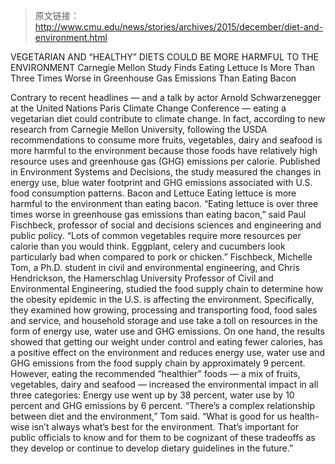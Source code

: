 > 原文链接：http://www.cmu.edu/news/stories/archives/2015/december/diet-and-environment.html


VEGETARIAN AND “HEALTHY” DIETS COULD BE MORE HARMFUL TO THE ENVIRONMENT
Carnegie Mellon Study Finds Eating Lettuce Is More Than Three Times Worse in Greenhouse Gas Emissions Than Eating Bacon

Contrary to recent headlines — and a talk by actor Arnold Schwarzenegger at the United Nations Paris Climate Change Conference — eating a vegetarian diet could contribute to climate change.
In fact, according to new research from Carnegie Mellon University, following the USDA recommendations to consume more fruits, vegetables, dairy and seafood is more harmful to the environment because those foods have relatively high resource uses and greenhouse gas (GHG) emissions per calorie. Published in Environment Systems and Decisions, the study measured the changes in energy use, blue water footprint and GHG emissions associated with U.S. food consumption patterns.
Bacon and Lettuce
Eating lettuce is more harmful to the environment than eating bacon.
“Eating lettuce is over three times worse in greenhouse gas emissions than eating bacon,” said Paul Fischbeck, professor of social and decisions sciences and engineering and public policy. “Lots of common vegetables require more resources per calorie than you would think. Eggplant, celery and cucumbers look particularly bad when compared to pork or chicken.”
Fischbeck, Michelle Tom, a Ph.D. student in civil and environmental engineering, and Chris Hendrickson, the Hamerschlag University Professor of Civil and Environmental Engineering, studied the food supply chain to determine how the obesity epidemic in the U.S. is affecting the environment. Specifically, they examined how growing, processing and transporting food, food sales and service, and household storage and use take a toll on resources in the form of energy use, water use and GHG emissions.
On one hand, the results showed that getting our weight under control and eating fewer calories, has a positive effect on the environment and reduces energy use, water use and GHG emissions from the food supply chain by approximately 9 percent.
However, eating the recommended “healthier” foods — a mix of fruits, vegetables, dairy and seafood — increased the environmental impact in all three categories: Energy use went up by 38 percent, water use by 10 percent and GHG emissions by 6 percent.
“There’s a complex relationship between diet and the environment,” Tom said. “What is good for us health-wise isn’t always what’s best for the environment. That’s important for public officials to know and for them to be cognizant of these tradeoffs as they develop or continue to develop dietary guidelines in the future.”